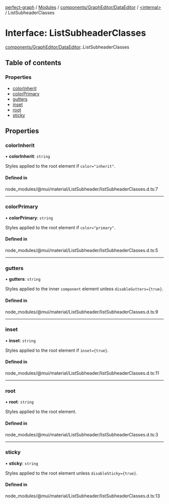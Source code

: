 [perfect-graph](../README.md) / [Modules](../modules.md) / [components/GraphEditor/DataEditor](../modules/components_GraphEditor_DataEditor.md) / [<internal\>](../modules/components_GraphEditor_DataEditor._internal_.md) / ListSubheaderClasses

# Interface: ListSubheaderClasses

[components/GraphEditor/DataEditor](../modules/components_GraphEditor_DataEditor.md).[<internal>](../modules/components_GraphEditor_DataEditor._internal_.md).ListSubheaderClasses

## Table of contents

### Properties

- [colorInherit](components_GraphEditor_DataEditor._internal_.ListSubheaderClasses.md#colorinherit)
- [colorPrimary](components_GraphEditor_DataEditor._internal_.ListSubheaderClasses.md#colorprimary)
- [gutters](components_GraphEditor_DataEditor._internal_.ListSubheaderClasses.md#gutters)
- [inset](components_GraphEditor_DataEditor._internal_.ListSubheaderClasses.md#inset)
- [root](components_GraphEditor_DataEditor._internal_.ListSubheaderClasses.md#root)
- [sticky](components_GraphEditor_DataEditor._internal_.ListSubheaderClasses.md#sticky)

## Properties

### colorInherit

• **colorInherit**: `string`

Styles applied to the root element if `color="inherit"`.

#### Defined in

node_modules/@mui/material/ListSubheader/listSubheaderClasses.d.ts:7

___

### colorPrimary

• **colorPrimary**: `string`

Styles applied to the root element if `color="primary"`.

#### Defined in

node_modules/@mui/material/ListSubheader/listSubheaderClasses.d.ts:5

___

### gutters

• **gutters**: `string`

Styles applied to the inner `component` element unless `disableGutters={true}`.

#### Defined in

node_modules/@mui/material/ListSubheader/listSubheaderClasses.d.ts:9

___

### inset

• **inset**: `string`

Styles applied to the root element if `inset={true}`.

#### Defined in

node_modules/@mui/material/ListSubheader/listSubheaderClasses.d.ts:11

___

### root

• **root**: `string`

Styles applied to the root element.

#### Defined in

node_modules/@mui/material/ListSubheader/listSubheaderClasses.d.ts:3

___

### sticky

• **sticky**: `string`

Styles applied to the root element unless `disableSticky={true}`.

#### Defined in

node_modules/@mui/material/ListSubheader/listSubheaderClasses.d.ts:13
